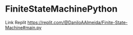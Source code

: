 # FiniteStateMachinePython
Link Replit
https://replit.com/@DaniloAAlmeida/Finite-State-Machine#main.py
